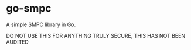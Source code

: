go-smpc
=======
A simple SMPC library in Go.

DO NOT USE THIS FOR ANYTHING TRULY SECURE, THIS HAS NOT BEEN AUDITED
